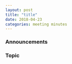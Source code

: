 ```yaml
---
layout: post
title: "title"
date: 2018-04-23
categories: meeting minutes
---
```




### Announcements 


### Topic